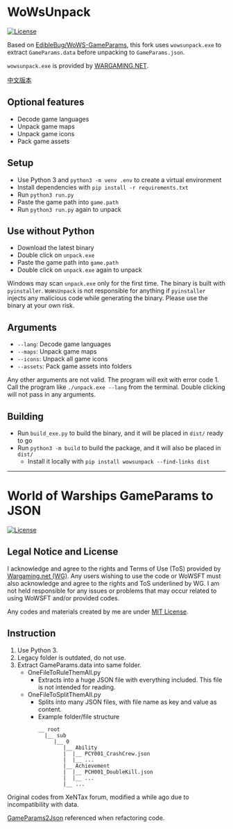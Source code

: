# WoWsUnpack
[![License](https://img.shields.io/github/license/WoWs-Info/wows_unpack)](./LICENSE)

Based on [EdibleBug/WoWS-GameParams](https://github.com/EdibleBug/WoWS-GameParams), this fork uses `wowsunpack.exe` to extract `GameParams.data` before unpacking to `GameParams.json`.

`wowsunpack.exe` is provided by [WARGAMING.NET](https://wargaming.com/).

[中文版本](./使用说明.md)

## Optional features
- Decode game languages
- Unpack game maps
- Unpack game icons
- Pack game assets

## Setup
- Use Python 3 and `python3 -m venv .env` to create a virtual environment
- Install dependencies with `pip install -r requirements.txt`
- Run `python3 run.py`
- Paste the game path into `game.path`
- Run `python3 run.py` again to unpack

## Use without Python
- Download the latest binary
- Double click on `unpack.exe`
- Paste the game path into `game.path`
- Double click on `unpack.exe` again to unpack

Windows may scan `unpack.exe` only for the first time. The binary is built with `pyinstaller`. `WoWsUnpack` is not responsible for anything if `pyinstaller` injects any malicious code while generating the binary. Please use the binary at your own risk.

## Arguments
- `--lang`: Decode game languages
- `--maps`: Unpack game maps
- `--icons`: Unpack all game icons
- `--assets`: Pack game assets into folders

Any other arguments are not valid. The program will exit with error code 1. Call the program like `./unpack.exe --lang` from the terminal. Double clicking will not pass in any arguments.

## Building
- Run `build_exe.py` to build the binary, and it will be placed in `dist/` ready to go
- Run `python3 -m build` to build the package, and it will also be placed in `dist/`
  - Install it locally with `pip install wowsunpack --find-links dist`

***

# World of Warships GameParams to JSON
[![License](https://img.shields.io/github/license/EdibleBug/WoWS-GameParams)](https://github.com/EdibleBug/WoWS-GameParams/blob/master/LICENSE)

## Legal Notice and License
I acknowledge and agree to the rights and Terms of Use (ToS) provided by [Wargaming.net (WG)](https://wargaming.com/). Any users wishing to use the code or WoWSFT must also acknowledge and agree to the rights and ToS underlined by WG. I am not held responsible for any issues or problems that may occur related to using WoWSFT and/or provided codes.

Any codes and materials created by me are under [MIT License](https://github.com/EdibleBug/WoWS-GameParams/blob/master/LICENSE).

## Instruction
1. Use Python 3.
2. Legacy folder is outdated, do not use.
3. Extract GameParams.data into same folder.
    * OneFileToRuleThemAll.py
        * Extracts into a huge JSON file with everything included. This file is not intended for reading.
    * OneFileToSplitThemAll.py
        * Splits into many JSON files, with file name as key and value as content.
        * Example folder/file structure
          ```
          __ root
            |__ sub
               |__ 0
                  |__ Ability
                  |  |__ PCY001_CrashCrew.json
                  |  |__ ...
                  |__ Achievement
                  |  |__ PCH001_DoubleKill.json
                  |  |__ ...
                  |__ ...
          ```

Original codes from XeNTax forum, modified a while ago due to incompatibility with data.

[GameParams2Json](https://github.com/imkindaprogrammermyself/GameParams2Json) referenced when refactoring code.
